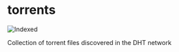 torrents 
========
![Indexed](https://img.shields.io/badge/indexed-166325-blue)

Collection of torrent files discovered in the DHT network
